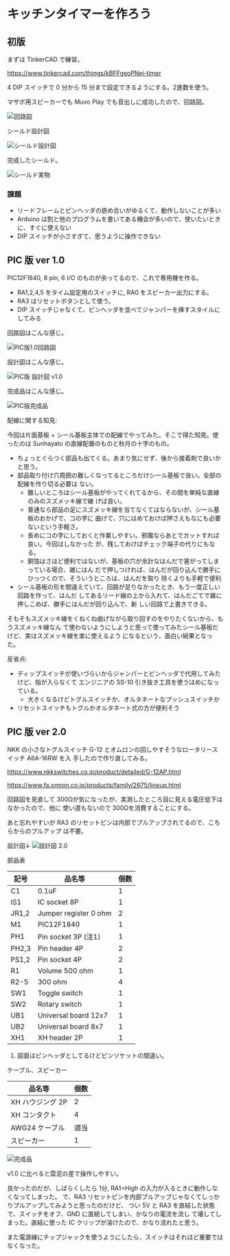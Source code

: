 # キッチンタイマーを作ろう

## 初版

まずは TinkerCAD で練習。

https://www.tinkercad.com/things/kBFFgeoPNej-timer

4 DIP スイッチで 0 分から 15 分まで設定できるようにする。2進数を使う。

マザボ用スピーカーでも Muvo Play でも音出しに成功したので、回路図。

![回路図](./kicad/timer01/timer01.png)

シールド設計図

![シールド設計図](./librecad/timer01.png)

完成したシールド。

![シールド実物](./photos/KitchenTimerShield.jpg)

### 課題

- リードフレームとピンヘッダの嵌め合いがゆるくて、動作しないことが多い
- Arduino は割と他のプログラムを書いてある機会が多いので、使いたいときに、すぐに使えない
- DIP スイッチが小さすぎて、思うように操作できない

## PIC 版 ver 1.0

PIC12F1840, 8 pin, 6 I/O のものが余ってるので、これで専用機を作る。

- RA1,2,4,5 をタイム設定用のスイッチに, RA0 をスピーカー出力にする。
- RA3 はリセットボタンとして使う。
- DIP スイッチじゃなくて、ピンヘッダを並べてジャンパーを挿すスタイルにしてみる

回路図はこんな感じ。

![PIC版1.0回路図](./pic_version/kicad/TimerPIC12F1840_1/TimerPic12F1840_1.png)

設計図はこんな感じ。

![PIC版 設計図 v1.0](./pic_version/librecad/timer01.png)

完成品はこんな感じ。

![PIC版完成品](./pic_version/KitchenTimerPIC_1.0.jpg)

配線に関する知見:

今回は片面基板 + シール基板主体での配線でやってみた。そこで得た知見。使ったのは Sunhayato
の直線配置のものと秋月の十字のもの。

- ちょっとぐらつく部品も出てくる。あまり気にせず、後から接着剤で良いかと思う。
- 部品取り付け穴周囲の難しくなってるところだけシール基板で良い。全部の配線を作り切る必要は
  ない。
  - 難しいところはシール基板がやってくれてるから、その間を単純な直線のみのスズメッキ線で継
    げば良い。
  - 普通なら部品の足にスズメッキ線を当てなくてはならないが、シール基板のおかげで、コの字に
    曲げて、穴にはめておけば押さえもなにも必要ないという手軽さ。
  - 長めにコの字にしておくと作業しやすい。邪魔ならあとでカットすれば良い。今回はしなかった
    が、残しておけばチェック端子の代りにもなる。
  - 銅箔はさほど便利ではないが、基板の穴が余計なはんだで塞がってしまっている場合、雑にはん
    だで押しつければ、はんだが回り込んで勝手にひっつくので、そういうところは、はんだを取り
    除くよりも手軽で便利
- シール基板の形を間違えていて、回路が足りなかったとき、もう一度正しい回路を作って、はんだ
  してあるリード線の上から入れて、はんだごてで雑に押しこめば、勝手にはんだが回り込んで、新
  しい回路で上書きできる。

そもそもスズメッキ線をくねくね曲げながら取り回すのをやりたくないから、もうスズメッキ線なん
て使わないようにしようと思って使ってみたシール基板だけど、実はスズメッキ線を楽に使えるよう
になるという、面白い結果となった。

反省点:

- ディップスイッチが使いづらいからジャンパーとピンヘッダで代用してみたけど、指が入らなくて
  エンジニアの SS-10 引き抜き工具を使うはめになっている。
  - 大きくなるけどトグルスイッチか、オルタネートなプッシュスイッチか
- リセットスイッチもトグルかオルタネート式の方が便利そう

## PIC 版 ver 2.0

NKK の小さなトグルスイッチ G-12 とオムロンの回しやすそうなロータリースイッチ A6A-16RW を入
手したので作り直してみる。

https://www.nkkswitches.co.jp/product/detailed/G-12AP.html

https://www.fa.omron.co.jp/products/family/2675/lineup.html

回路図を見直して 300Ωが気になったが、実測したところ目に見える電圧低下はなかったので、他に
使い道もないので 300Ωを消費することにする。

あと忘れやすいが RA3 のリセットピンは内部でプルアップされてるので、こちらからのプルアップ
は不要。

設計図↓
![設計図 2.0](./pic_version/librecad/timer02.png)

部品表

| 記号 | 品名等                                                 | 個数 |
| ---  | -----------------------------------------------------  | ---  |
| C1   | 0.1uF                                                  | 1    |
| IS1  | IC socket 8P                                           | 1    |
| JR1,2| Jumper register 0 ohm                                  | 2    |
| M1   | PIC12F1840                                             | 1    |
| PH1  | Pin socket 3P (注1)                                    | 1    |
| PH2,3| Pin header 4P                                          | 2    |
| PS1,2| Pin socket 4P                                          | 2    |
| R1   | Volume 500 ohm                                         | 1    |
| R2-5 | 300 ohm                                                | 4    |
| SW1  | Toggle switch                                          | 1    |
| SW2  | Rotary switch                                          | 1    |
| UB1  | Universal board 12x7                                   | 1    |
| UB2  | Universal board 8x7                                    | 1    |
| XH1  | XH header 2P                                           | 1    |

1) 図面はピンヘッダとしてるけどピンソケットの間違い。

ケーブル、スピーカー

| 品名等                                                          | 個数  |
| -------------------------------------------------------------   | ----- |
| XH ハウジング 2P                                                | 2     |
| XH コンタクト                                                   | 4     |
| AWG24 ケーブル                                                  | 適当  |
| スピーカー                                                      | 1     |

![完成品](./photos/キッチンタイマー2.0.jpeg)

v1.0 に比べると雲泥の差で操作しやすい。

良かったのだが、しばらくしたら 1分, RA1=High の入力が入るときに動作しなくなってしまった。
で、RA3 リセットピンを内部プルアップじゃなくてしっかりプルアップしてみようと思ったのだけど、
つい 5V と RA3 を直結した状態で、スイッチをオフ、GND に直結してしまい、かなりの電流を流し
て壊してしまった。直結に使った IC クリップが溶けたので、かなり流れたと思う。

また電源線にチップジャックを使うようにしたら、スイッチはそれほど重要ではなくなった。

